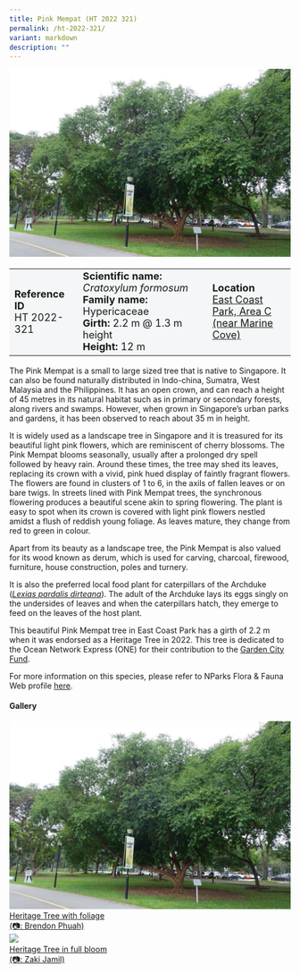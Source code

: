 ```yaml
---
title: Pink Mempat (HT 2022 321)
permalink: /ht-2022-321/
variant: markdown
description: ""
---
```

<div class="isomer-image-wrapper">
<img src="/images/Heritage_trees_photos/crafor_ht2022-321_habit.jpg">
</div><table style="minWidth: 100px; font-size: 18px; background: #F4F6F7">
<tbody><tr>
<td rowspan="1" colspan="1">
<strong>Reference ID</strong>
<br>HT 2022-321
</td>
<td rowspan="1" colspan="1">
<strong>Scientific name:</strong> <em>Cratoxylum formosum</em>
<br><strong>Family name:</strong> Hypericaceae
<br><strong>Girth: </strong>2.2 m @ 1.3 m height
<br><strong>Height: </strong>12 m
</td>
<td rowspan="1" colspan="1">
<strong>Location</strong><a href="https://www.onemap.gov.sg/?lat=1.30061999999963&amp;lng=103.91284000000016">
 <br>East Coast Park, Area C<br>(near Marine Cove)</a>
</td>
</tr>
</tbody>
</table>
<p>The Pink Mempat is a small to large sized tree that is native to Singapore. It can also be found naturally distributed in Indo-china, Sumatra, West Malaysia and the Philippines. It has an open crown, and can reach a height of 45 metres in its natural habitat such as in primary or secondary forests, along rivers and swamps. However, when grown in Singapore’s urban parks and gardens, it has been observed to reach about 35 m in height.</p>

<p>It is widely used as a landscape tree in Singapore and it is treasured for its beautiful light pink flowers, which are reminiscent of cherry blossoms. The Pink Mempat blooms seasonally, usually after a prolonged dry spell followed by heavy rain. Around these times, the tree may shed its leaves, replacing its crown with a vivid, pink hued display of faintly fragrant flowers. The flowers are found in clusters of 1 to 6, in the axils of fallen leaves or on bare twigs. In streets lined with Pink Mempat trees, the synchronous flowering produces a beautiful scene akin to spring flowering. The plant is easy to spot when its crown is covered with light pink flowers nestled amidst a flush of reddish young foliage. As leaves mature, they change from red to green in colour.</p>

<p>Apart from its beauty as a landscape tree, the Pink Mempat is also valued for its wood known as derum, which is used for carving, charcoal, firewood, furniture, house construction, poles and turnery.</p>

<p>It is also the preferred local food plant for caterpillars of the Archduke (<a href="https://www.nparks.gov.sg/florafaunaweb/fauna/1/0/1011"><em>Lexias pardalis dirteana</em></a>). The adult of the Archduke lays its eggs singly on the undersides of leaves and when the caterpillars hatch, they emerge to feed on the leaves of the host plant.</p>

<p>This beautiful Pink Mempat tree in East Coast Park has a girth of 2.2 m when it was endorsed as a Heritage Tree in 2022. This tree is dedicated to the Ocean Network Express (ONE) for their contribution to the <a href="https://www.gardencityfund.gov.sg/">Garden City Fund</a>.</p>

<p>For more information on this species, please refer to NParks Flora &amp; Fauna Web profile <a href="https://www.nparks.gov.sg/florafaunaweb/flora/2/8/2830">here</a>.</p>

<h4><b>Gallery</b></h4>
<div class="isomer-card-grid">
<a href="/images/Heritage_trees_photos/crafor_ht2022-321_habit.jpg" class="isomer-card">
<div class="isomer-card-image">
<div class="isomer-image-wrapper"><img src="/images/Heritage_trees_photos/crafor_ht2022-321_habit.jpg"></div></div>
<div class="isomer-card-body"><div class="isomer-card-description">Heritage Tree with foliage<br>(📷: Brendon Phuah)</div></div></a>

<a href="/images/Heritage_trees_photos/crafor_ht2022-321_hab.jpg" class="isomer-card">
<div class="isomer-card-image">
<div class="isomer-image-wrapper"><img src="/images/Heritage_trees_photos/crafor_ht2022-321_hab.jpg"></div></div>
<div class="isomer-card-body"><div class="isomer-card-description">Heritage Tree in full bloom<br>(📷: Zaki Jamil)</div></div></a></div>